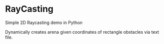 # RayCasting
 Simple 2D Raycasting demo in Python

 Dynamically creates arena given coordinates of rectangle obstacles via text file.
 
